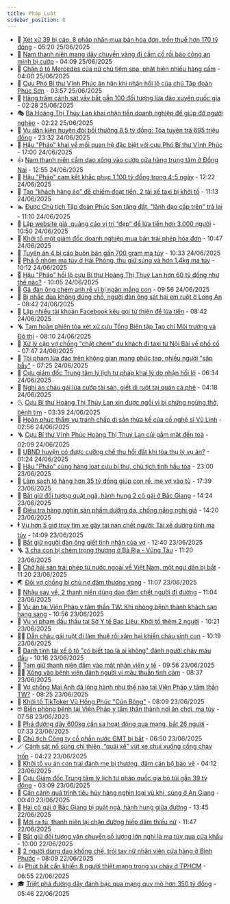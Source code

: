 ```yaml
---
title: Pháp Luật
sidebar_position: 8
---
```


<!-- dantri-phap-luat:START -->
- 🌊 [Xét xử 39 bị cáo, 8 pháp nhân mua bán hóa đơn, trốn thuế hơn 170 tỷ đồng](https://dantri.com.vn/phap-luat/xet-xu-39-bi-cao-8-phap-nhan-mua-ban-hoa-don-tron-thue-hon-170-ty-dong-20250625115155445.htm) - 05:20 25/06/2025
- 🐲 [Nam thanh niên mang dây chuyền vàng đi cầm cố rồi báo công an mình bị cướp](https://dantri.com.vn/phap-luat/nam-thanh-nien-mang-day-chuyen-vang-di-cam-co-roi-bao-cong-an-minh-bi-cuop-20250625102319928.htm) - 04:09 25/06/2025
- 🌁 [Chặn ô tô Mercedes của nữ chủ tiệm spa, phát hiện nhiều hàng cấm](https://dantri.com.vn/phap-luat/chan-o-to-mercedes-cua-nu-chu-tiem-spa-phat-hien-nhieu-hang-cam-20250625100104803.htm) - 04:00 25/06/2025
- 🎃 [Cựu Phó Bí thư Vĩnh Phúc ân hận khi nhận hối lộ của chủ Tập đoàn Phúc Sơn](https://dantri.com.vn/phap-luat/cuu-pho-bi-thu-vinh-phuc-an-han-khi-nhan-hoi-lo-cua-chu-tap-doan-phuc-son-20250625102921786.htm) - 03:57 25/06/2025
- 🦅 [Hàng trăm cảnh sát vây bắt gần 100 đối tượng lừa đảo xuyên quốc gia](https://dantri.com.vn/phap-luat/hang-tram-canh-sat-vay-bat-gan-100-doi-tuong-lua-dao-xuyen-quoc-gia-20250625090410373.htm) - 02:28 25/06/2025
- 🎭 [Bà Hoàng Thị Thúy Lan khai nhận tiền doanh nghiệp để giúp đỡ người nghèo](https://dantri.com.vn/phap-luat/ba-hoang-thi-thuy-lan-khai-nhan-tien-doanh-nghiep-de-giup-do-nguoi-ngheo-20250625091139662.htm) - 02:22 25/06/2025
- 🤗 [Vụ dân kiện huyện đòi bồi thường 8,5 tỷ đồng: Tòa tuyên trả 695 triệu đồng](https://dantri.com.vn/phap-luat/vu-dan-kien-huyen-doi-boi-thuong-85-ty-dong-toa-tuyen-tra-695-trieu-dong-20250625010108884.htm) - 23:32 24/06/2025
- 🚀 [Hậu &quot;Pháo&quot; khai về mối quan hệ đặc biệt với cựu Phó Bí thư Vĩnh Phúc](https://dantri.com.vn/phap-luat/hau-phao-khai-ve-moi-quan-he-dac-biet-voi-cuu-pho-bi-thu-vinh-phuc-20250624202457860.htm) - 17:00 24/06/2025
- 👍 [Nam thanh niên cầm dao xông vào cướp cửa hàng trung tâm ở Đồng Nai](https://dantri.com.vn/phap-luat/nam-thanh-nien-cam-dao-xong-vao-cuop-cua-hang-trung-tam-o-dong-nai-20250624191429762.htm) - 12:55 24/06/2025
- 🧐 [Hậu &quot;Pháo&quot; cam kết khắc phục 1.100 tỷ đồng trong 4-5 ngày](https://dantri.com.vn/phap-luat/hau-phao-cam-ket-khac-phuc-1100-ty-dong-trong-4-5-ngay-20250624191131513.htm) - 12:22 24/06/2025
- 🫶 [Tạo &quot;khách hàng ảo&quot; để chiếm đoạt tiền, 2 tài xế taxi bị khởi tố](https://dantri.com.vn/phap-luat/tao-khach-hang-ao-de-chiem-doat-tien-2-tai-xe-taxi-bi-khoi-to-20250624181118515.htm) - 11:13 24/06/2025
- 🏊 [Được Chủ tịch Tập đoàn Phúc Sơn tặng đất, &quot;lãnh đạo cấp trên&quot; trả lại](https://dantri.com.vn/phap-luat/duoc-chu-tich-tap-doan-phuc-son-tang-dat-lanh-dao-cap-tren-tra-lai-20250624175919572.htm) - 11:10 24/06/2025
- 🌋 [Lập website giả, quảng cáo vị trí “đẹp” để lừa tiền hơn 3.000 người](https://dantri.com.vn/phap-luat/lap-website-gia-quang-cao-vi-tri-dep-de-lua-tien-hon-3000-nguoi-20250624164301861.htm) - 10:50 24/06/2025
- 👹 [Khởi tố một giám đốc doanh nghiệp mua bán trái phép hóa đơn](https://dantri.com.vn/phap-luat/khoi-to-mot-giam-doc-doanh-nghiep-mua-ban-trai-phep-hoa-don-20250624161735252.htm) - 10:47 24/06/2025
- 🫣 [Tuyên án 4 bị cáo buôn bán gần 700 gram ma túy](https://dantri.com.vn/phap-luat/tuyen-an-4-bi-cao-buon-ban-gan-700-gram-ma-tuy-20250624163429588.htm) - 10:33 24/06/2025
- 🎃 [Phá ổ nhóm ma túy ở Hải Phòng, thu giữ súng và hơn 1,4kg ma túy](https://dantri.com.vn/phap-luat/pha-o-nhom-ma-tuy-o-hai-phong-thu-giu-sung-va-hon-14kg-ma-tuy-20250624164626186.htm) - 10:12 24/06/2025
- 🌝 [Hậu &quot;Pháo&quot; hối lộ cựu Bí thư Hoàng Thị Thuý Lan hơn 60 tỷ đồng như thế nào?](https://dantri.com.vn/phap-luat/hau-phao-hoi-lo-cuu-bi-thu-hoang-thi-thuy-lan-hon-60-ty-dong-nhu-the-nao-20250624164639222.htm) - 10:05 24/06/2025
- 🚀 [Gã đàn ông chém anh rể vì bị ngăn mắng con](https://dantri.com.vn/phap-luat/ga-dan-ong-chem-anh-re-vi-bi-ngan-mang-con-20250624162028875.htm) - 09:56 24/06/2025
- 🥷 [Bị nhắc đùa không đúng chỗ, người đàn ông sát hại em ruột ở Long An](https://dantri.com.vn/phap-luat/bi-nhac-dua-khong-dung-cho-nguoi-dan-ong-sat-hai-em-ruot-o-long-an-20250624153335255.htm) - 08:42 24/06/2025
- 👺 [Lập nhiều tài khoản Facebook kêu gọi từ thiện để lừa tiền](https://dantri.com.vn/phap-luat/lap-nhieu-tai-khoan-facebook-keu-goi-tu-thien-de-lua-tien-20250624152853106.htm) - 08:42 24/06/2025
- 🪜 [Tạm hoãn phiên tòa xét xử cựu Tổng Biên tập Tạp chí Môi trường và Đô thị](https://dantri.com.vn/phap-luat/tam-hoan-phien-toa-xet-xu-cuu-tong-bien-tap-tap-chi-moi-truong-va-do-thi-20250624145849705.htm) - 08:10 24/06/2025
- 🦄 [Xử lý cặp vợ chồng &quot;chặt chém&quot; du khách đi taxi từ Nội Bài về phố cổ](https://dantri.com.vn/phap-luat/xu-ly-cap-vo-chong-chat-chem-du-khach-di-taxi-tu-noi-bai-ve-pho-co-20250623143520099.htm) - 07:47 24/06/2025
- 🦍 [Tội phạm lừa đảo trên không gian mạng phức tạp, nhiều người &quot;sập bẫy&quot;](https://dantri.com.vn/phap-luat/toi-pham-lua-dao-tren-khong-gian-mang-phuc-tap-nhieu-nguoi-sap-bay-20250624121657133.htm) - 07:25 24/06/2025
- 🌁 [Cựu giám đốc Trung tâm lý lịch tư pháp khai lý do nhận hối lộ](https://dantri.com.vn/phap-luat/cuu-giam-doc-trung-tam-ly-lich-tu-phap-khai-ly-do-nhan-hoi-lo-20250624123135402.htm) - 06:34 24/06/2025
- 💯 [Nghi án cháu gái lừa cướp tài sản, giết dì ruột tại quán cà phê](https://dantri.com.vn/phap-luat/nghi-an-chau-gai-lua-cuop-tai-san-giet-di-ruot-tai-quan-ca-phe-20250624103613371.htm) - 04:18 24/06/2025
- 🌜 [Cựu Bí thư Hoàng Thị Thúy Lan xin được ngồi vì bị chứng ngừng thở, bệnh tim](https://dantri.com.vn/phap-luat/cuu-bi-thu-hoang-thi-thuy-lan-xin-duoc-ngoi-vi-bi-chung-ngung-tho-benh-tim-20250624103113145.htm) - 03:39 24/06/2025
- 👹 [Hoãn phúc thẩm vụ tranh chấp di sản thừa kế của cố nghệ sĩ Vũ Linh](https://dantri.com.vn/phap-luat/hoan-phuc-tham-vu-tranh-chap-di-san-thua-ke-cua-co-nghe-si-vu-linh-20250624092735301.htm) - 02:56 24/06/2025
- 🪜 [Cựu Bí thư Vĩnh Phúc Hoàng Thị Thuý Lan cúi gằm mặt đến toà](https://dantri.com.vn/phap-luat/cuu-bi-thu-vinh-phuc-hoang-thi-thuy-lan-cui-gam-mat-den-toa-20250624090318003.htm) - 02:09 24/06/2025
- 🦩 [UBND huyện có được cưỡng chế thu hồi đất khi tòa thụ lý vụ án?](https://dantri.com.vn/phap-luat/ubnd-huyen-co-duoc-cuong-che-thu-hoi-dat-khi-toa-thu-ly-vu-an-20250623232744448.htm) - 01:24 24/06/2025
- 💂 [Hậu &quot;Pháo&quot; cùng hàng loạt cựu bí thư, chủ tịch tỉnh hầu tòa](https://dantri.com.vn/phap-luat/hau-phao-cung-hang-loat-cuu-bi-thu-chu-tich-tinh-hau-toa-20250623221257800.htm) - 23:00 23/06/2025
- 💃 [Làm sạch lô hàng hơn 35 tỷ đồng giúp con rể, mẹ vợ vào tù](https://dantri.com.vn/phap-luat/lam-sach-lo-hang-hon-35-ty-dong-giup-con-re-me-vo-vao-tu-20250623194511057.htm) - 17:39 23/06/2025
- 🧐 [Bắt giữ đối tượng quật ngã, hành hung 2 cô gái ở Bắc Giang](https://dantri.com.vn/phap-luat/bat-giu-doi-tuong-quat-nga-hanh-hung-2-co-gai-o-bac-giang-20250623212219578.htm) - 14:24 23/06/2025
- 🤗 [Điều tra hàng nghìn sản phẩm dưỡng da, chống nắng nghi giả](https://dantri.com.vn/phap-luat/dieu-tra-hang-nghin-san-pham-duong-da-chong-nang-nghi-gia-20250623190014509.htm) - 14:20 23/06/2025
- 🕴 [Vụ hơn 5 giờ truy tìm xe gây tai nạn chết người: Tài xế dương tính ma túy](https://dantri.com.vn/phap-luat/vu-hon-5-gio-truy-tim-xe-gay-tai-nan-chet-nguoi-tai-xe-duong-tinh-ma-tuy-20250623195414271.htm) - 14:09 23/06/2025
- 🐎 [Bắt giữ người đàn ông giết tình nhân của vợ](https://dantri.com.vn/phap-luat/bat-giu-nguoi-dan-ong-giet-tinh-nhan-cua-vo-20250623192429638.htm) - 12:40 23/06/2025
- 🪜 [3 cha con bị chém trọng thương ở Bà Rịa - Vũng Tàu](https://dantri.com.vn/phap-luat/3-cha-con-bi-chem-trong-thuong-o-ba-ria-vung-tau-20250623180308809.htm) - 11:20 23/06/2025
- 🤭 [Chở hải sản trái phép từ nước ngoài về Việt Nam, một ngư dân bị bắt](https://dantri.com.vn/phap-luat/cho-hai-san-trai-phep-tu-nuoc-ngoai-ve-viet-nam-mot-ngu-dan-bi-bat-20250623173909398.htm) - 11:20 23/06/2025
- 🌏 [Đôi vợ chồng bị chủ nợ đâm thương vong](https://dantri.com.vn/phap-luat/doi-vo-chong-bi-chu-no-dam-thuong-vong-20250623164452541.htm) - 11:07 23/06/2025
- 🎃 [Nhậu say về, 2 thanh niên dùng dao đâm chết người đi đường](https://dantri.com.vn/phap-luat/nhau-say-ve-2-thanh-nien-dung-dao-dam-chet-nguoi-di-duong-20250623171943839.htm) - 11:04 23/06/2025
- 🗽 [Vụ án tại Viện Pháp y tâm thần TW: Khi phòng bệnh thành khách sạn hạng sang](https://dantri.com.vn/phap-luat/vu-an-tai-vien-phap-y-tam-than-tw-khi-phong-benh-thanh-khach-san-hang-sang-20250623172458069.htm) - 10:56 23/06/2025
- 🌁 [Vụ vi phạm đấu thầu tại Sở Y tế Bạc Liêu: Khởi tố thêm 2 người](https://dantri.com.vn/phap-luat/vu-vi-pham-dau-thau-tai-so-y-te-bac-lieu-khoi-to-them-2-nguoi-20250623165755505.htm) - 10:21 23/06/2025
- 🧑‍💻 [Dẫn cháu gái ruột đi làm thuê rồi xâm hại khiến cháu sinh con](https://dantri.com.vn/phap-luat/dan-chau-gai-ruot-di-lam-thue-roi-xam-hai-khien-chau-sinh-con-20250623165840729.htm) - 10:19 23/06/2025
- 🌮 [Danh tính tài xế ô tô &quot;có biết tao là ai không&quot; đánh người chảy máu đầu](https://dantri.com.vn/phap-luat/danh-tinh-tai-xe-o-to-co-biet-tao-la-ai-khong-danh-nguoi-chay-mau-dau-20250623170904893.htm) - 10:16 23/06/2025
- 🤗 [Tạm giữ thanh niên đấm vào mặt nhân viên y tế](https://dantri.com.vn/phap-luat/tam-giu-thanh-nien-dam-vao-mat-nhan-vien-y-te-20250623164358961.htm) - 09:56 23/06/2025
- 👨‍🏫 [Xông vào bệnh viện đánh người vì mâu thuẫn tình cảm](https://dantri.com.vn/phap-luat/xong-vao-benh-vien-danh-nguoi-vi-mau-thuan-tinh-cam-20250623152903387.htm) - 08:37 23/06/2025
- 🎉 [Vợ chồng Mai Anh đã lộng hành như thế nào tại Viện Pháp y tâm thần TW?](https://dantri.com.vn/phap-luat/vo-chong-mai-anh-da-long-hanh-nhu-the-nao-tai-vien-phap-y-tam-than-tw-20250623151359089.htm) - 08:25 23/06/2025
- 🤗 [Khởi tố TikToker Vũ Hồng Phúc &quot;Cún Bông&quot;](https://dantri.com.vn/phap-luat/khoi-to-tiktoker-vu-hong-phuc-cun-bong-20250623150832249.htm) - 08:09 23/06/2025
- 🤓 [Biến phòng bệnh tại Viện Pháp y tâm thần thành nơi ăn chơi, ma túy](https://dantri.com.vn/phap-luat/bien-phong-benh-tai-vien-phap-y-tam-than-thanh-noi-an-choi-ma-tuy-20250623145717302.htm) - 07:58 23/06/2025
- 👹 [Phá đường dây 600kg cần sa hoạt động qua mạng, bắt 26 người](https://dantri.com.vn/phap-luat/pha-duong-day-600kg-can-sa-hoat-dong-qua-mang-bat-26-nguoi-20250623142044124.htm) - 07:33 23/06/2025
- 🐘 [Chủ tịch Công ty cổ phần nước GMT bị bắt](https://dantri.com.vn/phap-luat/chu-tich-cong-ty-co-phan-nuoc-gmt-bi-bat-20250623135048396.htm) - 06:50 23/06/2025
- 🪄 [Cảnh sát nổ súng chỉ thiên, “quái xế” vứt xe chui xuống cống chạy trốn](https://dantri.com.vn/phap-luat/canh-sat-no-sung-chi-thien-quai-xe-vut-xe-chui-xuong-cong-chay-tron-20250623110124205.htm) - 04:22 23/06/2025
- 💄 [Khởi tố vụ án con trai đánh mẹ bị thương, đâm cán bộ bảo vệ](https://dantri.com.vn/phap-luat/khoi-to-vu-an-con-trai-danh-me-bi-thuong-dam-can-bo-bao-ve-20250623103842001.htm) - 04:12 23/06/2025
- 🐎 [Cựu Giám đốc Trung tâm lý lịch tư pháp quốc gia bỏ túi gần 39 tỷ đồng](https://dantri.com.vn/phap-luat/cuu-giam-doc-trung-tam-ly-lich-tu-phap-quoc-gia-bo-tui-gan-39-ty-dong-20250623084719975.htm) - 03:09 23/06/2025
- 💯 [Cận cảnh quá trình tiêu hủy hàng nghìn loại vũ khí, súng ở An Giang](https://dantri.com.vn/phap-luat/can-canh-qua-trinh-tieu-huy-hang-nghin-loai-vu-khi-sung-o-an-giang-20250622154949342.htm) - 00:40 23/06/2025
- 💯 [Hai cô gái ở Bắc Giang bị quật ngã, hành hung giữa đường](https://dantri.com.vn/phap-luat/hai-co-gai-o-bac-giang-bi-quat-nga-hanh-hung-giua-duong-20250622204316411.htm) - 13:45 22/06/2025
- 🌈 [Mới ra tù, thanh niên lại chặn đường hiếp dâm thiếu nữ](https://dantri.com.vn/phap-luat/moi-ra-tu-thanh-nien-lai-chan-duong-hiep-dam-thieu-nu-20250622180512937.htm) - 11:47 22/06/2025
- 🧠 [Bắt giữ đối tượng vận chuyển số lượng lớn nghi là ma túy qua cửa khẩu](https://dantri.com.vn/phap-luat/bat-giu-doi-tuong-van-chuyen-so-luong-lon-nghi-la-ma-tuy-qua-cua-khau-20250622162356631.htm) - 10:00 22/06/2025
- 🌈 [2 người dùng dao khống chế, trói tay nữ nhân viên cửa hàng ở Bình Phước](https://dantri.com.vn/phap-luat/2-nguoi-dung-dao-khong-che-troi-tay-nu-nhan-vien-cua-hang-o-binh-phuoc-20250622145727419.htm) - 08:09 22/06/2025
- 👍 [Phút bất cẩn khiến 8 người thiệt mạng trong vụ cháy ở TPHCM](https://dantri.com.vn/phap-luat/phut-bat-can-khien-8-nguoi-thiet-mang-trong-vu-chay-o-tphcm-20250621113325046.htm) - 06:55 22/06/2025
- 🎓 [Triệt phá đường dây đánh bạc qua mạng quy mô hơn 350 tỷ đồng](https://dantri.com.vn/phap-luat/triet-pha-duong-day-danh-bac-qua-mang-quy-mo-hon-350-ty-dong-20250622121959330.htm) - 05:46 22/06/2025<!-- dantri-phap-luat:END -->
